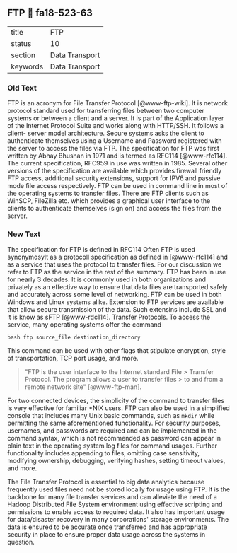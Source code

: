 ## FTP :wave: fa18-523-63


|          |                |
| -------- | -------------- |
| title    | FTP            | 
| status   | 10             |
| section  | Data Transport |
| keywords | Data Transport |

### Old Text

FTP is an acronym for File Transfer Protocol [@www-ftp-wiki]. It is network
protocol standard used for transferring files between two computer systems or
between a client and a server. It is part of the Application layer of the
Internet Protocol Suite and works along with HTTP/SSH. It follows a client-
server model architecture. Secure systems asks the client to authenticate
themselves using a Username and Password registered with the server to access
the files via FTP. The specification for FTP was first written by Abhay Bhushan
in 1971 and is termed as RFC114 [@www-rfc114]. The current specification, RFC959
in use was written in 1985. Several other versions of the specification are
available which provides firewall friendly FTP access, additional security
extensions, support for IPV6 and passive mode file access respectively. FTP can
be used in command line in most of the operating systems to transfer files.
There are FTP clients such as WinSCP, FileZilla etc. which provides a graphical
user interface to the clients to authenticate themselves (sign on) and access
the files from the server.


     



### New Text

The specification for FTP is defined in RFC114  Often FTP is used synonymosylt
as a protocoll specification as defined in [@www-rfc114] and as a service that
uses the protocol to transfer files. For our discussion we refer to FTP as the
service in the rest of the summary. FTP has been in use for nearly 3 decades. It
is commonly used in both organizations and privately as an effective way to
ensure that data files are transported safely and accurately across some level
of networking. FTP can be used in both Windows and Linux systems alike.
Extension to FTP services are available that allow secure transmission of the
data. Such extensins include SSL and it is know as sFTP [@www-rdc114]. Transfer
Protocols. To access the service, many operating systems offer the command

```bash ftp source_file destination_directory ```

This command can be used with other flags that stipulate encryption, style of
transportation, TCP port usage, and more.

> "FTP is the user interface to the Internet standard File > Transfer Protocol.
The program allows a user to transfer files > to and from a remote network site"
[@www-ftp-man].

For two connected devices, the simplicity of the command to transfer files is
very effective for familiar *NIX users. FTP can also be used in a simplified
console that includes many Unix basic commands, such as `mkdir` while permitting
the same aforementioned functionality. For security purposes, usernames, and
passwords are required and can be implemented in the command syntax, which is
not recommended as password can appear in plain text in the operating system log
files for command usages. Further functionality includes appending to files,
omitting case sensitivity, modifying ownership, debugging, verifying hashes,
setting timeout values, and more.

The File Transfer Protocol is essential to big data analytics because frequently
used files need not be stored locally for usage using FTP. It is the backbone
for many file transfer services and can alleviate the need of a Hadoop
Distributed File System environment using effective scripting and permissions to
enable access to required data. It also has important usage for data/disaster
recovery in many corporations' storage environments. The data is ensured to be
accurate once transferred and has appropriate security in place to ensure proper
data usage across the systems in question.

